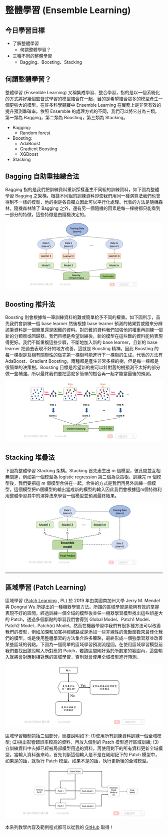 # 整體學習 (Ensemble Learning)

## 今日學習目標
- 了解整體學習
    - 何謂整體學習？
- 三種不同的整體學習
    - Bagging、Boosting、Stacking

## 何謂整體學習？
整體學習 (Ensemble Learning) 又稱集成學習、整合學習，指的是以一個系統化的方式將好幾個監督式學習的模型結合在一起，目的是希望結合眾多的模型產生一個更強大的模型。在許多科學競賽中 Ensemble Learning 在實務上是非常有效的提升預測準確率。依照 Ensemble 的處理方式的不同，我們可以將它分為三類。第一類為 Bagging，第二類為 Boosting，第三類為 Stacking。

- Bagging:
    - Random forest
- Boosting:
    - AdaBoost
    - Gradient Boosting 
    - XGBoost
- Stacking

## Bagging 自助重抽總合法
Bagging 指的是我們把訓練資料重新採樣產生不同組的訓練資料，如下圖為整體學習 Bagging 之架構。根據不同組的訓練資料即使我們用同一種演算法我們也會得到不一樣的模型，他的樹是各自獨立因此可以平行化處理。代表的方法是隨機森林，隨機森林除了 Bagging 之外，還有另一個隨機的因素是每一棵樹都只能看到一部分的特徵，這些特徵是由隨機決定的。

![](./image/img13-1.png)

## Boosting 推升法
Boosting 則會根據每一筆訓練資料的難或簡單給予不同的權重。如下圖所示，首先我們會訓練一個 base learner 然後根據 base learner 預測的結果對或錯來分辨該筆資料是一個簡單還是困難的資料。對於難的資料我們加強他的權重再訓練一個新的分類器或回歸器。我們目標是希望訓練後，新的模型在這些難的資料能夠表現得更好。我們不斷重複這些步驟，不斷地加入新的 base learner，且新的 base learner 把過去表現不好的地方改善，這就是 Boosting 精神。因此 Boosting 的每一棵樹是互相有關聯性的做完第一棵樹可能進行下一棵樹的生成。代表的方法有 AdaBoost、Gradient Boosting，兩種都是產生非常多棵的樹，但是每一棵都是很簡單的決策樹。Boosting 目標是希望新的樹可以針對舊的樹預測不太好的部分做一些補強。所以最終我們要把這麼多簡單的樹合再一起才能當最後的預測。

![](./image/img13-2.png)

## Stacking 堆疊法
下圖為整體學習 Stacking 架構。Stacking 首先產生出 m 個模型，彼此間並互相無關連，例如第一個模型為 logistic regression 第二個為決策樹。訓練完 m 個模型後，我們要把這 m 個模型合併在一起。合併的方式是我們再另外訓練一個模型，這個模型把m個模型的輸出當成新的模型的輸入因此我們會根據這m個特徵利用整體學習其中的演算法來學習一個模型並預測最終結果。

![](./image/img13-3.png)

---

## 區域學習 (Patch Learning)
區域學習 ([Patch Learning](https://arxiv.org/abs/1906.00158) , PL) 於 2019 年由美國南加州大學 Jerry M. Mendel 與 Dongrui Wu 所提出的一種機器學習方法。所謂的區域學習是能夠有效的掌握表現不好的區間，經過訓練一個全域的模型後並任一機器學習模型找出這些誤差大的 Patch，透過多個斷點的學習我們會得到 Global Model、Patch1 Model、Patch2 Model…Patch(n) Model。然而在機器學習中我們有很多種方法可以改善我們的模型，例如加深和加寬神經網路或是添加一些非線性的激勵函數來最佳化我們的模型。或是使用整體學習的方法集合許多策略，最終形成一個強學習器並改善某些區域的弱點。下圖為一個簡單的區域學習預測流程圖。在使用區域學習模型前我們要找出該段輸入所對應的 Patch，若該區間剛好落於所劃定的範圍內，這些輸入就將會對應到相對應的區域學習，否則就會使用全域模型進行預測。

![](./image/img13-4.png)

區域學習機制包括三個部分，簡要說明如下: (1)使用所有訓練資料訓練一個全域模型; (2)挑出影響錯誤率較高的資料，再放入個別的 Patch 模型進行區域訓練; (3)自訓練資料中去掉已經被局部模型用過的資料，再使用剩下的所有資料更新全域模型。當輸入資料進來時，首先判斷這個輸入是不是在剛剛記下的 Patch 模型中，如果是的話，就執行 Patch 模型。如果不是的話，執行更新後的全域模型。

![](./image/img13-5.png)

本系列教學內容及範例程式都可以從我的 [GitHub](https://github.com/andy6804tw/2021-13th-ironman) 取得！